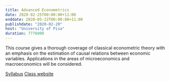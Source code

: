 ```yaml
---
title: Advanced Econometrics 
date: 2020-02-25T00:00:00+11:00
enddate: 2020-05-22T00:00:00+11:00
publishdate: "2020-02-20"
host: "University of Pisa"
duration: 7776000
---
```


This course gives a thorough coverage of classical econometric theory with an
emphasis on the estimation of causal relations between economic variables.
Applications in the areas of microeconomics and macroeconomics will be
considered. 


<!--more-->
<span class="label error outline"><a href="https://elearning.ec.unipi.it/mod/resource/view.php?id=21180">Syllabus</a></span>
<span class="label  outline"><a href="https://elearning.ec.unipi.it/enrol/index.php?id=1266">Class website</a></span>

